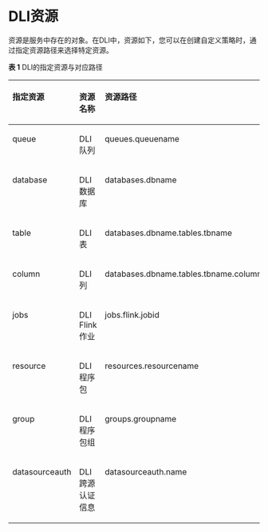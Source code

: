 # DLI资源<a name="dli_01_0417"></a>

资源是服务中存在的对象。在DLI中，资源如下，您可以在创建自定义策略时，通过指定资源路径来选择特定资源。

**表 1**  DLI的指定资源与对应路径

<a name="table17762145616578"></a>
<table><thead align="left"><tr id="row1691118561571"><th class="cellrowborder" valign="top" width="17.77%" id="mcps1.2.4.1.1"><p id="p9912105615575"><a name="p9912105615575"></a><a name="p9912105615575"></a>指定资源</p>
</th>
<th class="cellrowborder" valign="top" width="22.74%" id="mcps1.2.4.1.2"><p id="p10130637163016"><a name="p10130637163016"></a><a name="p10130637163016"></a>资源名称</p>
</th>
<th class="cellrowborder" valign="top" width="59.489999999999995%" id="mcps1.2.4.1.3"><p id="p13912105611577"><a name="p13912105611577"></a><a name="p13912105611577"></a>资源路径</p>
</th>
</tr>
</thead>
<tbody><tr id="row59128562574"><td class="cellrowborder" valign="top" width="17.77%" headers="mcps1.2.4.1.1 "><p id="p204333213513"><a name="p204333213513"></a><a name="p204333213513"></a>queue</p>
</td>
<td class="cellrowborder" valign="top" width="22.74%" headers="mcps1.2.4.1.2 "><p id="p1113119377307"><a name="p1113119377307"></a><a name="p1113119377307"></a>DLI队列</p>
</td>
<td class="cellrowborder" valign="top" width="59.489999999999995%" headers="mcps1.2.4.1.3 "><p id="p86653855311"><a name="p86653855311"></a><a name="p86653855311"></a>queues.queuename</p>
</td>
</tr>
<tr id="row2230131615118"><td class="cellrowborder" valign="top" width="17.77%" headers="mcps1.2.4.1.1 "><p id="p184313212518"><a name="p184313212518"></a><a name="p184313212518"></a>database</p>
</td>
<td class="cellrowborder" valign="top" width="22.74%" headers="mcps1.2.4.1.2 "><p id="p11131237143019"><a name="p11131237143019"></a><a name="p11131237143019"></a>DLI数据库</p>
</td>
<td class="cellrowborder" valign="top" width="59.489999999999995%" headers="mcps1.2.4.1.3 "><p id="p166568175319"><a name="p166568175319"></a><a name="p166568175319"></a>databases.dbname</p>
</td>
</tr>
<tr id="row1095412247517"><td class="cellrowborder" valign="top" width="17.77%" headers="mcps1.2.4.1.1 "><p id="p64393235116"><a name="p64393235116"></a><a name="p64393235116"></a>table</p>
</td>
<td class="cellrowborder" valign="top" width="22.74%" headers="mcps1.2.4.1.2 "><p id="p12131133753010"><a name="p12131133753010"></a><a name="p12131133753010"></a>DLI表</p>
</td>
<td class="cellrowborder" valign="top" width="59.489999999999995%" headers="mcps1.2.4.1.3 "><p id="p56665812534"><a name="p56665812534"></a><a name="p56665812534"></a>databases.dbname.tables.tbname</p>
</td>
</tr>
<tr id="row395411241511"><td class="cellrowborder" valign="top" width="17.77%" headers="mcps1.2.4.1.1 "><p id="p3431432125114"><a name="p3431432125114"></a><a name="p3431432125114"></a>column</p>
</td>
<td class="cellrowborder" valign="top" width="22.74%" headers="mcps1.2.4.1.2 "><p id="p313123753011"><a name="p313123753011"></a><a name="p313123753011"></a>DLI列</p>
</td>
<td class="cellrowborder" valign="top" width="59.489999999999995%" headers="mcps1.2.4.1.3 "><p id="p6666198145313"><a name="p6666198145313"></a><a name="p6666198145313"></a>databases.dbname.tables.tbname.columns.colname</p>
</td>
</tr>
<tr id="row630345682110"><td class="cellrowborder" valign="top" width="17.77%" headers="mcps1.2.4.1.1 "><p id="p994510338234"><a name="p994510338234"></a><a name="p994510338234"></a>jobs</p>
</td>
<td class="cellrowborder" valign="top" width="22.74%" headers="mcps1.2.4.1.2 "><p id="p494553372318"><a name="p494553372318"></a><a name="p494553372318"></a>DLI Flink作业</p>
</td>
<td class="cellrowborder" valign="top" width="59.489999999999995%" headers="mcps1.2.4.1.3 "><p id="p1794553314234"><a name="p1794553314234"></a><a name="p1794553314234"></a>jobs.flink.jobid</p>
</td>
</tr>
<tr id="row1823511125249"><td class="cellrowborder" valign="top" width="17.77%" headers="mcps1.2.4.1.1 "><p id="p19236141217246"><a name="p19236141217246"></a><a name="p19236141217246"></a>resource</p>
</td>
<td class="cellrowborder" valign="top" width="22.74%" headers="mcps1.2.4.1.2 "><p id="p15236151217244"><a name="p15236151217244"></a><a name="p15236151217244"></a>DLI程序包</p>
</td>
<td class="cellrowborder" valign="top" width="59.489999999999995%" headers="mcps1.2.4.1.3 "><p id="p523711215247"><a name="p523711215247"></a><a name="p523711215247"></a>resources.resourcename</p>
</td>
</tr>
<tr id="row3895191612240"><td class="cellrowborder" valign="top" width="17.77%" headers="mcps1.2.4.1.1 "><p id="p48957164240"><a name="p48957164240"></a><a name="p48957164240"></a>group</p>
</td>
<td class="cellrowborder" valign="top" width="22.74%" headers="mcps1.2.4.1.2 "><p id="p18895191612415"><a name="p18895191612415"></a><a name="p18895191612415"></a>DLI程序包组</p>
</td>
<td class="cellrowborder" valign="top" width="59.489999999999995%" headers="mcps1.2.4.1.3 "><p id="p2895191612411"><a name="p2895191612411"></a><a name="p2895191612411"></a>groups.groupname</p>
</td>
</tr>
<tr id="row1466512915114"><td class="cellrowborder" valign="top" width="17.77%" headers="mcps1.2.4.1.1 "><p id="p184415322519"><a name="p184415322519"></a><a name="p184415322519"></a>datasourceauth</p>
</td>
<td class="cellrowborder" valign="top" width="22.74%" headers="mcps1.2.4.1.2 "><p id="p4131193710306"><a name="p4131193710306"></a><a name="p4131193710306"></a>DLI跨源认证信息</p>
</td>
<td class="cellrowborder" valign="top" width="59.489999999999995%" headers="mcps1.2.4.1.3 "><p id="p266618125317"><a name="p266618125317"></a><a name="p266618125317"></a>datasourceauth.name</p>
</td>
</tr>
</tbody>
</table>

